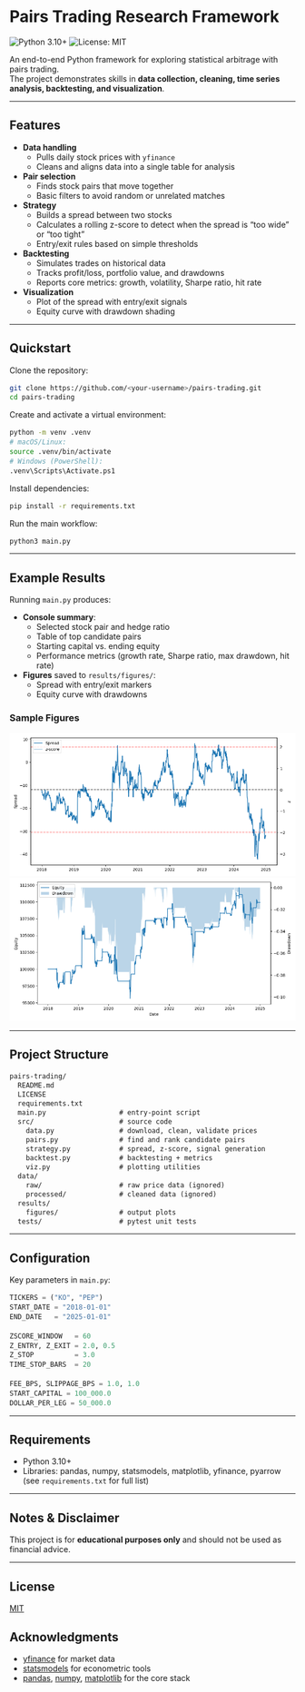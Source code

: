 # Pairs Trading Research Framework

![Python 3.10+](https://img.shields.io/badge/python-3.10+-blue.svg)
![License: MIT](https://img.shields.io/badge/License-MIT-green.svg)

An end-to-end Python framework for exploring statistical arbitrage with pairs trading.  
The project demonstrates skills in **data collection, cleaning, time series analysis, backtesting, and visualization**.

---

## Features
- **Data handling**
  - Pulls daily stock prices with `yfinance`
  - Cleans and aligns data into a single table for analysis
- **Pair selection**
  - Finds stock pairs that move together
  - Basic filters to avoid random or unrelated matches
- **Strategy**
  - Builds a spread between two stocks
  - Calculates a rolling z-score to detect when the spread is “too wide” or “too tight”
  - Entry/exit rules based on simple thresholds
- **Backtesting**
  - Simulates trades on historical data
  - Tracks profit/loss, portfolio value, and drawdowns
  - Reports core metrics: growth, volatility, Sharpe ratio, hit rate
- **Visualization**
  - Plot of the spread with entry/exit signals
  - Equity curve with drawdown shading

---

## Quickstart

Clone the repository:

```bash
git clone https://github.com/<your-username>/pairs-trading.git
cd pairs-trading
```

Create and activate a virtual environment:

```bash
python -m venv .venv
# macOS/Linux:
source .venv/bin/activate
# Windows (PowerShell):
.venv\Scripts\Activate.ps1
```

Install dependencies:

```bash
pip install -r requirements.txt
```

Run the main workflow:

```bash
python3 main.py
```

---

## Example Results

Running `main.py` produces:

- **Console summary**:
  - Selected stock pair and hedge ratio
  - Table of top candidate pairs
  - Starting capital vs. ending equity
  - Performance metrics (growth rate, Sharpe ratio, max drawdown, hit rate)
- **Figures** saved to `results/figures/`:
  - Spread with entry/exit markers
  - Equity curve with drawdowns

### Sample Figures

![Spread & Signals](results/figures/spread_signals.png)  
![Equity vs Drawdown](results/figures/equity_drawdown.png)

---

## Project Structure

```
pairs-trading/
  README.md
  LICENSE
  requirements.txt
  main.py                  # entry-point script
  src/                     # source code
    data.py                # download, clean, validate prices
    pairs.py               # find and rank candidate pairs
    strategy.py            # spread, z-score, signal generation
    backtest.py            # backtesting + metrics
    viz.py                 # plotting utilities
  data/
    raw/                   # raw price data (ignored)
    processed/             # cleaned data (ignored)
  results/
    figures/               # output plots
  tests/                   # pytest unit tests
```

---

## Configuration

Key parameters in `main.py`:

```python
TICKERS = ("KO", "PEP")
START_DATE = "2018-01-01"
END_DATE   = "2025-01-01"

ZSCORE_WINDOW   = 60
Z_ENTRY, Z_EXIT = 2.0, 0.5
Z_STOP          = 3.0
TIME_STOP_BARS  = 20

FEE_BPS, SLIPPAGE_BPS = 1.0, 1.0
START_CAPITAL = 100_000.0
DOLLAR_PER_LEG = 50_000.0
```

---

## Requirements
- Python 3.10+  
- Libraries: pandas, numpy, statsmodels, matplotlib, yfinance, pyarrow  
  (see `requirements.txt` for full list)

---

## Notes & Disclaimer
This project is for **educational purposes only** and should not be used as financial advice.

---

## License
[MIT](LICENSE)

## Acknowledgments
- [yfinance](https://github.com/ranaroussi/yfinance) for market data
- [statsmodels](https://www.statsmodels.org/) for econometric tools
- [pandas](https://pandas.pydata.org/), [numpy](https://numpy.org/), [matplotlib](https://matplotlib.org/) for the core stack
